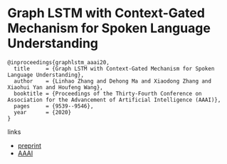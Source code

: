 # Graph LSTM with Context-Gated Mechanism for Spoken Language Understanding

```
@inproceedings{graphlstm_aaai20,
  title     = {Graph LSTM with Context-Gated Mechanism for Spoken Language Understanding},
  author    = {Linhao Zhang and Dehong Ma and Xiaodong Zhang and Xiaohui Yan and Houfeng Wang},
  booktitle = {Proceedings of the Thirty-Fourth Conference on Association for the Advancement of Artificial Intelligence (AAAI)},
  pages	    = {9539--9546},
  year      = {2020}
}
```

links
- [preprint](http://xiaohuiyan.github.io/paper/AAAI-ZhangL.2694.pdf)
- [AAAI](https://aaai.org/ojs/index.php/AAAI/article/view/6499)